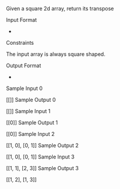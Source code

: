 Given a square 2d array, return its transpose

Input Format

-

Constraints

The input array is always square shaped.

Output Format

-

Sample Input 0

[[]]
Sample Output 0

[[]]
Sample Input 1

[[0]]
Sample Output 1

[[0]]
Sample Input 2

[[1, 0], [0, 1]]
Sample Output 2

[[1, 0], [0, 1]]
Sample Input 3

[[1, 1], [2, 3]]
Sample Output 3

[[1, 2], [1, 3]]